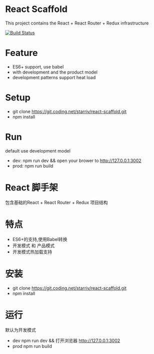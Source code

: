 # React Scaffold
This project contains the React + React Router + Redux infrastructure

[![Build Status](https://travis-ci.org/starriv/react-scaffold.svg?branch=master)](https://travis-ci.org/starriv/react-scaffold)

# Feature
- ES6+ support, use babel
- with development and the product model
- development patterns support heat load

# Setup
- git clone https://git.coding.net/starriv/react-scaffold.git
- npm install

# Run
default use development model
- dev:  npm run dev && open your brower to http://127.0.0.1:3002
- prod: npm run build


# React 脚手架
包含基础的React + React Router + Redux 项目结构

# 特点
- ES6+的支持,使用Babel转换
- 开发模式 和 产品模式
- 开发模式热加载支持

# 安装
- git clone https://git.coding.net/starriv/react-scaffold.git
- npm install

# 运行
默认为开发模式
- dev npm run dev && 打开浏览器 http://127.0.0.1:3002
- prod npm run build
